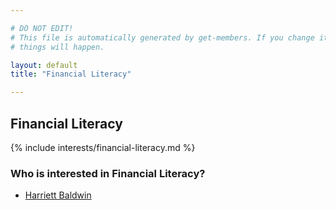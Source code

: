 ```yaml
---

# DO NOT EDIT!
# This file is automatically generated by get-members. If you change it, bad
# things will happen.

layout: default
title: "Financial Literacy"

---
```


## Financial Literacy

{% include interests/financial-literacy.md %}

### Who is interested in Financial Literacy?


* [Harriett Baldwin](/members/harriett-baldwin.html)
